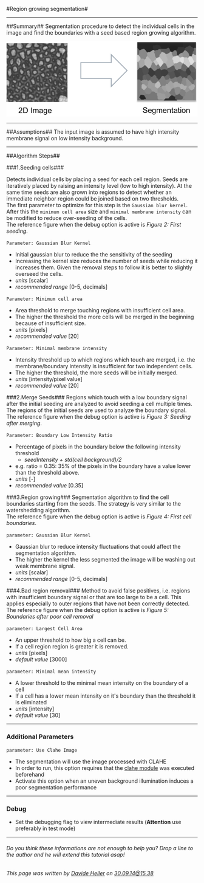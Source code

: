 #Region growing segmentation#

---------------------------------------
##Summary##
Segmentation procedure to detect the individual cells in the image and find the boundaries with a seed based region growing algorithm.  

![Selective Plane Projection](../Images/matlab/segmentation.png)

---------------------------------------
##Assumptions##
The input image is assumed to have high intensity membrane signal on low intensity background.

---------------------------------------
##Algorithm Steps##

###1.Seeding cells###

Detects individual cells by placing a seed for each cell region. Seeds are iteratively placed by raising an intensity level (low to high intensity). 
At the same time seeds are also grown into regions to detect whether an immediate neighbor region could be joined based on two thresholds.  
The first parameter to optimize for this step is the `Gaussian blur kernel`. After this the `minimum cell area` size and `minimal membrane intensity` can be modified
to reduce over-seeding of the cells.  
The reference figure when the debug option is active is _Figure 2: First seeding_.

`Parameter: Gaussian Blur Kernel`

* Initial gaussian blur to reduce the the sensitivity of the seeding
* Increasing the kernel size reduces the number of seeds while reducing it increases them. Given the removal steps to follow it is better to slightly overseed the cells.
* *units* [scalar]  
* *recommended range* [0-5, decimals]

`Parameter: Minimum cell area`

* Area threshold to merge touching regions with insufficient cell area.
* The higher the threshold the more cells will be merged in the beginning because of insufficient size.
* *units* [pixels]
* *recommended value* [20]

`Parameter: Minimal membrane intensity`

* Intensity threshold up to which regions which touch are merged, i.e. the membrane/boundary intensity is insufficient for two independent cells.
* The higher the threshold, the more seeds will be initially merged.
* *units* [intensity/pixel value]
* *recommended value* [20]

###2.Merge Seeds###
Regions which touch with a low boundary signal after the initial seeding are analyzed to avoid seeding a cell multiple times.
 The regions of the initial seeds are used to analyze the boundary signal.  
 The reference figure when the debug option is active is _Figure 3: Seeding after merging_.

`Parameter: Boundary Low Intensity Ratio`

* Percentage of pixels in the boundary below the following intensity threshold
    * *seedIntensity + std(cell background)/2*
* e.g. ratio = 0.35: 35% of the pixels in the boundary have a value lower than the threshold above.
* *units* [-]  
* *recommended value* [0.35]

###3.Region growing###
Segmentation algorithm to find the cell boundaries starting from the seeds. The strategy is very similar to the watershedding algorithm.  
The reference figure when the debug option is active is _Figure 4: First cell boundaries_.

`parameter: Gaussian Blur Kernel`

* Gaussian blur to reduce intensity fluctuations that could affect the segmentation algorithm.
* The higher the kernel the less segmented the image will be washing out weak membrane signal.
* *units* [scalar]  
* *recommended range* [0-5, decimals]

###4.Bad region removal###
Method to avoid false positives, i.e. regions with insufficient boundary signal or that are too large to be a cell. 
This applies especially to outer regions that have not been correctly detected.  
The reference figure when the debug option is active is _Figure 5: Boundaries after poor cell removal_

`parameter: Largest Cell Area`

* An upper threshold to how big a cell can be. 
* If a cell region region is greater it is removed.
* *units* [pixels]
* *default value* [3000]

`parameter: Minimal mean intensity`

* A lower threshold to the minimal mean intensity on the boundary of a cell
* If a cell has a lower mean intensity on it's boundary than the threshold it is eliminated
* *units* [intensity]
* *default value* [30]

---------------------------------------
### Additional Parameters ###

`parameter: Use Clahe Image`

* The segmentation will use the image processed with CLAHE
* In order to run, this option requires that the [clahe module](../02_clahe) was executed beforehand
* Activate this option when an uneven background illumination induces a poor segmentation performance

---------------------------------------
### Debug ###

* Set the debugging flag to view intermediate results (**Attention** use preferably in test mode)

---------------------------------------
######  Do you think these informations are not enough to help you? Drop a line to the author and he will extend this tutorial asap!

###### This page was written by [Davide Heller](mailto:davide.heller@imls.uzh.ch) on 30.09.14@15.38


<script type="text/javascript" src="http://imls-bg-jira.uzh.ch:8080/s/dec35b3786a7548dc4b26192f22b864e-T/en_USbjk9py/64014/4/1.4.24/_/download/batch/com.atlassian.jira.collector.plugin.jira-issue-collector-plugin:issuecollector/com.atlassian.jira.collector.plugin.jira-issue-collector-plugin:issuecollector.js?locale=en-US&collectorId=dab092eb"></script>

<script>
  (function(i,s,o,g,r,a,m){i['GoogleAnalyticsObject']=r;i[r]=i[r]||function(){
  (i[r].q=i[r].q||[]).push(arguments)},i[r].l=1*new Date();a=s.createElement(o),
  m=s.getElementsByTagName(o)[0];a.async=1;a.src=g;m.parentNode.insertBefore(a,m)
  })(window,document,'script','//www.google-analytics.com/analytics.js','ga');

  ga('create', 'UA-55332946-1', 'auto');
  ga('send', 'pageview');

</script>
